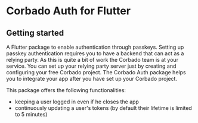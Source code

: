 # Corbado Auth for Flutter

## Getting started
A Flutter package to enable authentication through passkeys.
Setting up passkey authentication requires you to have a backend that can act as a relying party.
As this is quite a bit of work the Corbado team is at your service.
You can set up your relying party server just by creating and configuring your free Corbado project.
The Corbado Auth package helps you to integrate your app after you have set up your Corbado project.

This package offers the following functionalities:
- keeping a user logged in even if he closes the app 
- continuously updating a user's tokens (by default their lifetime is limited to 5 minutes)


